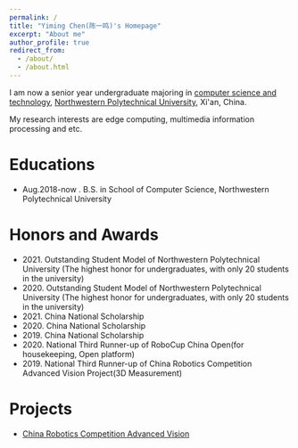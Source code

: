 ```yaml
---
permalink: /
title: "Yiming Chen(陈一鸣)'s Homepage"
excerpt: "About me"
author_profile: true
redirect_from: 
  - /about/
  - /about.html
---
```


I am now a senior year undergraduate majoring in [computer science and technology](https://jsj.nwpu.edu.cn), [Northwestern Polytechnical University](https://www.nwpu.edu.cn/), Xi'an, China. 

My research interests are edge computing, multimedia information processing and etc.

Educations
======
* Aug.2018-now . B.S. in School of Computer Science, Northwestern Polytechnical University

Honors and Awards
======
* 2021\. Outstanding Student Model of Northwestern Polytechnical University (The highest honor for undergraduates, with only 20 students in the university)
* 2020\. Outstanding Student Model of Northwestern Polytechnical University (The highest honor for undergraduates, with only 20 students in the university)
* 2021\. China National Scholarship
* 2020\. China National Scholarship
* 2019\. China National Scholarship
* 2020\. National Third Runner-up of RoboCup China Open(for housekeeping, Open platform)
* 2019\. National Third Runner-up of China Robotics Competition Advanced Vision Project(3D Measurement)


Projects
======
  * [China Robotics Competition Advanced Vision](https://github.com/Zehong-Ma/nwpu_19_advanced_vision)
